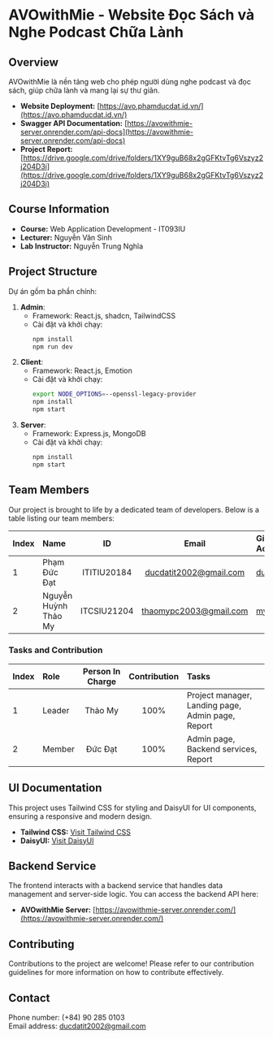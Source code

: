 # AVOwithMie - Website Đọc Sách và Nghe Podcast Chữa Lành

## Overview

AVOwithMie là nền tảng web cho phép người dùng nghe podcast và đọc sách, giúp chữa lành và mang lại sự thư giãn.

- **Website Deployment:** [https://avo.phamducdat.id.vn/](https://avo.phamducdat.id.vn/)
- **Swagger API Documentation:** [https://avowithmie-server.onrender.com/api-docs](https://avowithmie-server.onrender.com/api-docs)
- **Project Report:** [https://drive.google.com/drive/folders/1XY9guB68x2gGFKtvTg6Vszyz2j204D3i](https://drive.google.com/drive/folders/1XY9guB68x2gGFKtvTg6Vszyz2j204D3i)

## Course Information

- **Course:** Web Application Development - IT093IU
- **Lecturer:** Nguyễn Văn Sinh
- **Lab Instructor:** Nguyễn Trung Nghĩa

## Project Structure

Dự án gồm ba phần chính:

1. **Admin**:
    - Framework: React.js, shadcn, TailwindCSS
    - Cài đặt và khởi chạy:
        ```bash
        npm install
        npm run dev
        ```
2. **Client**:
    - Framework: React.js, Emotion
    - Cài đặt và khởi chạy:
        ```bash
        export NODE_OPTIONS=--openssl-legacy-provider
        npm install
        npm start
        ```
3. **Server**:
    - Framework: Express.js, MongoDB
    - Cài đặt và khởi chạy:
        ```bash
        npm install
        npm start
        ```

## Team Members

Our project is brought to life by a dedicated team of developers. Below is a table listing our team members:

| Index | Name                 |     ID      |         Email          | Github Account                                  |
| :---- | :------------------- | :---------: | :--------------------: | :---------------------------------------------- |
| 1     | Phạm Đức Đạt         | ITITIU20184 | ducdatit2002@gmail.com | [ducdatit2002](https://github.com/ducdatit2002) |
| 2     | Nguyễn Huỳnh Thảo My | ITCSIU21204 | thaomypc2003@gmail.com | [my003](https://github.com/my003)               |

### Tasks and Contribution

| Index | Role   | Person In Charge | Contribution | Tasks                                             |
| :---- | :----- | :--------------: | :----------: | :------------------------------------------------ |
| 1     | Leader |     Thảo My      |     100%     | Project manager, Landing page, Admin page, Report |
| 2     | Member |     Đức Đạt      |     100%     | Admin page, Backend services, Report              |

## UI Documentation

This project uses Tailwind CSS for styling and DaisyUI for UI components, ensuring a responsive and modern design.

- **Tailwind CSS:** [Visit Tailwind CSS](https://tailwindcss.com/)
- **DaisyUI:** [Visit DaisyUI](https://daisyui.com/)

## Backend Service

The frontend interacts with a backend service that handles data management and server-side logic. You can access the backend API here:

- **AVOwithMie Server:** [https://avowithmie-server.onrender.com/](https://avowithmie-server.onrender.com/)

## Contributing

Contributions to the project are welcome! Please refer to our contribution guidelines for more information on how to contribute effectively.

## Contact

Phone number: (+84) 90 285 0103  
Email address: ducdatit2002@gmail.com
